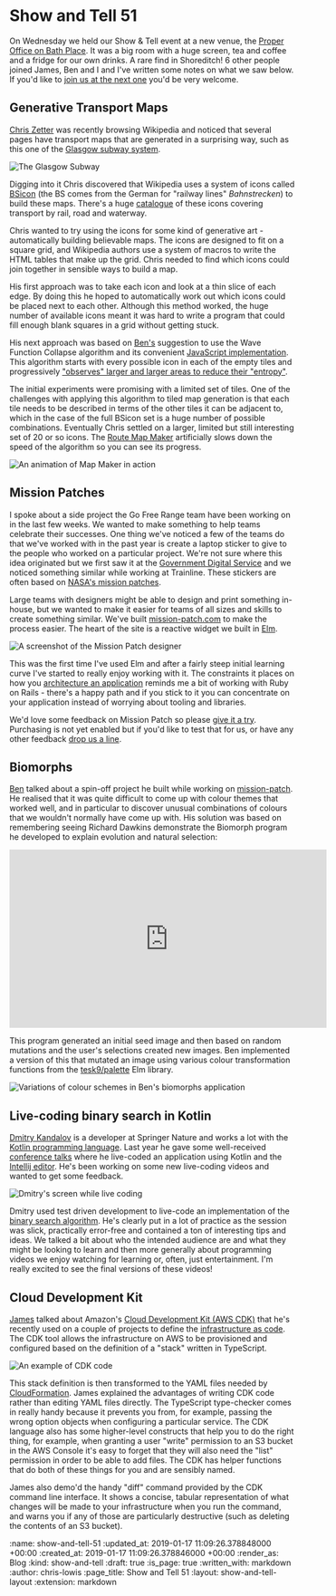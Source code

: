 Show and Tell 51
================

On Wednesday we held our Show & Tell event at a new venue, the [Proper Office on Bath Place](https://www.properoffice.com/meeting-rooms/#bath-place). It was a big room with a huge screen, tea and coffee and a fridge for our own drinks. A rare find in Shoreditch! 6 other people joined James, Ben and I and I've written some notes on what we saw below. If you'd like to [join us at the next one](https://gofreerange.com/show-and-tell-events) you'd be very welcome.

## Generative Transport Maps

[Chris Zetter](https://chriszetter.com/) was recently browsing Wikipedia and noticed that several pages have transport maps that are generated in a surprising way, such as this one of the [Glasgow subway system](https://en.wikipedia.org/wiki/Glasgow_Subway).

![The Glasgow Subway](/images/blog/2019-01-17-glasgow-subway.png)

Digging into it Chris discovered that Wikipedia uses a system of icons called [BSicon](https://commons.wikimedia.org/wiki/BSicon) (the BS comes from the German for "railway lines" *Bahnstrecken*) to build these maps. There's a huge [catalogue](https://commons.wikimedia.org/wiki/BSicon/Catalogue) of these icons covering transport by rail, road and waterway.

Chris wanted to try using the icons for some kind of generative art - automatically building believable maps. The icons are designed to fit on a square grid, and Wikipedia authors use a system of macros to write the HTML tables that make up the grid. Chris needed to find which icons could join together in sensible ways to build a map.

His first approach was to take each icon and look at a thin slice of each edge. By doing this he hoped to automatically work out which icons could be placed next to each other. Although this method worked, the huge number of available icons meant it was hard to write a program that could fill enough blank squares in a grid without getting stuck.

His next approach was based on [Ben's](https://gofreerange.com/ben-griffiths) suggestion to use the Wave Function Collapse algorithm and its convenient [JavaScript implementation](https://github.com/mxgmn/WaveFunctionCollapse). This algorithm starts with every possible icon in each of the empty tiles and progressively ["observes" larger and larger areas to reduce their "entropy"](https://github.com/mxgmn/WaveFunctionCollapse#algorithm).

The initial experiments were promising with a limited set of tiles. One of the challenges with applying this algorithm to tiled map generation is that each tile needs to be described in terms of the other tiles it can be adjacent to, which in the case of the full BSicon set is a huge number of possible combinations. Eventually Chris settled on a larger, limited but still interesting set of 20 or so icons. The [Route Map Maker](https://mapmaker.chriszetter.com/) artificially slows down the speed of the algorithm so you can see its progress.

![An animation of Map Maker in action](/images/blog/2019-01-17-map-maker.gif)

## Mission Patches

I spoke about a side project the Go Free Range team have been working on in the last few weeks. We wanted to make something to help teams celebrate their successes. One thing we've noticed a few of the teams do that we've worked with in the past year is create a laptop sticker to give to the people who worked on a particular project. We're not sure where this idea originated but we first saw it at the [Government Digital Service](https://www.flickr.com/photos/mn_francis/13622677615) and we noticed something similar while working at Trainline. These stickers are often based on [NASA's mission patches](https://history.nasa.gov/mission_patches.html).

Large teams with designers might be able to design and print something in-house, but we wanted to make it easier for teams of all sizes and skills to create something similar. We've built [mission-patch.com](https://mission-patch.com/) to make the process easier. The heart of the site is a reactive widget we built in [Elm](https://elm-lang.org/).

![A screenshot of the Mission Patch designer](/images/blog/2019-01-17-mission-patch.png)

This was the first time I've used Elm and after a fairly steep initial learning curve I've started to really enjoy working with it. The constraints it places on how you [architecture an application](https://guide.elm-lang.org/architecture/) reminds me a bit of working with Ruby on Rails - there's a happy path and if you stick to it you can concentrate on your application instead of worrying about tooling and libraries.

We'd love some feedback on Mission Patch so please [give it a try](https://mission-patch.com/). Purchasing is not yet enabled but if you'd like to test that for us, or have any other feedback [drop us a line](mailto:lets@gofreerange.com).

## Biomorphs

[Ben](https://gofreerange.com/ben-griffiths) talked about a spin-off project he built while working on [mission-patch](https://mission-patch.com). He realised that it was quite difficult to come up with colour themes that worked well, and in particular to discover unusual combinations of colours that we wouldn't normally have come up with. His solution was based on remembering seeing Richard Dawkins demonstrate the Biomorph program he developed to explain evolution and natural selection:

<iframe width="560" height="315" src="https://www.youtube.com/embed/jAy9TIp3qH4" frameborder="0" allow="accelerometer; autoplay; encrypted-media; gyroscope; picture-in-picture" allowfullscreen></iframe>

This program generated an initial seed image and then based on random mutations and the user's selections created new images. Ben implemented a version of this that mutated an image using various colour transformation functions from the [tesk9/palette](https://package.elm-lang.org/packages/tesk9/palette/latest/Color) Elm library.

![Variations of colour schemes in Ben's biomorphs application](/images/blog/2019-01-17-mission-patch-biomorphs.png)

## Live-coding binary search in Kotlin

[Dmitry Kandalov](https://github.com/dkandalov) is a developer at Springer Nature and works a lot with the [Kotlin programming language](https://kotlinlang.org/). Last year he gave some well-received [conference talks](https://www.youtube.com/watch?v=U-gdJQeOVAk) where he live-coded an application using Kotlin and the [Intellij editor](https://www.jetbrains.com/idea/). He's been working on some new live-coding videos and wanted to get some feedback.

![Dmitry's screen while live coding](/images/blog/2019-01-17-dmitry-live-coding.jpeg)

Dmitry used test driven development to live-code an implementation of the [binary search algorithm](https://en.wikipedia.org/wiki/Binary_search_algorithm). He's clearly put in a lot of practice as the session was slick, practically error-free and contained a ton of interesting tips and ideas. We talked a bit about who the intended audience are and what they might be looking to learn and then more generally about programming videos we enjoy watching for learning or, often, just entertainment. I'm really excited to see the final versions of these videos!

## Cloud Development Kit

[James](/james-mead) talked about Amazon's [Cloud Development Kit (AWS CDK)](https://github.com/awslabs/aws-cdk) that he's recently used on a couple of projects to define the [infrastructure as code](https://en.wikipedia.org/wiki/Infrastructure_as_code). The CDK tool allows the infrastructure on AWS to be provisioned and configured based on the definition of a "stack" written in TypeScript.

![An example of CDK code](/images/blog/2019-01-17-aws-sdk-code-sample.png)

This stack definition is then transformed to the YAML files needed by [CloudFormation](https://aws.amazon.com/cloudformation/). James explained the advantages of writing CDK code rather than editing YAML files directly. The TypeScript type-checker comes in really handy because it prevents you from, for example, passing the wrong option objects when configuring a particular service. The CDK language also has some higher-level constructs that help you to do the right thing, for example, when granting a user "write" permission to an S3 bucket in the AWS Console it's easy to forget that they will also need the "list" permission in order to be able to add files. The CDK has helper functions that do both of these things for you and are sensibly named.

James also demo'd the handy "diff" command provided by the CDK command line interface. It shows a concise, tabular representation of what changes will be made to your infrastructure when you run the command, and warns you if any of those are particularly destructive (such as deleting the contents of an S3 bucket).

:name: show-and-tell-51
:updated_at: 2019-01-17 11:09:26.378848000 +00:00
:created_at: 2019-01-17 11:09:26.378846000 +00:00
:render_as: Blog
:kind: show-and-tell
:draft: true
:is_page: true
:written_with: markdown
:author: chris-lowis
:page_title: Show and Tell 51
:layout: show-and-tell-layout
:extension: markdown
